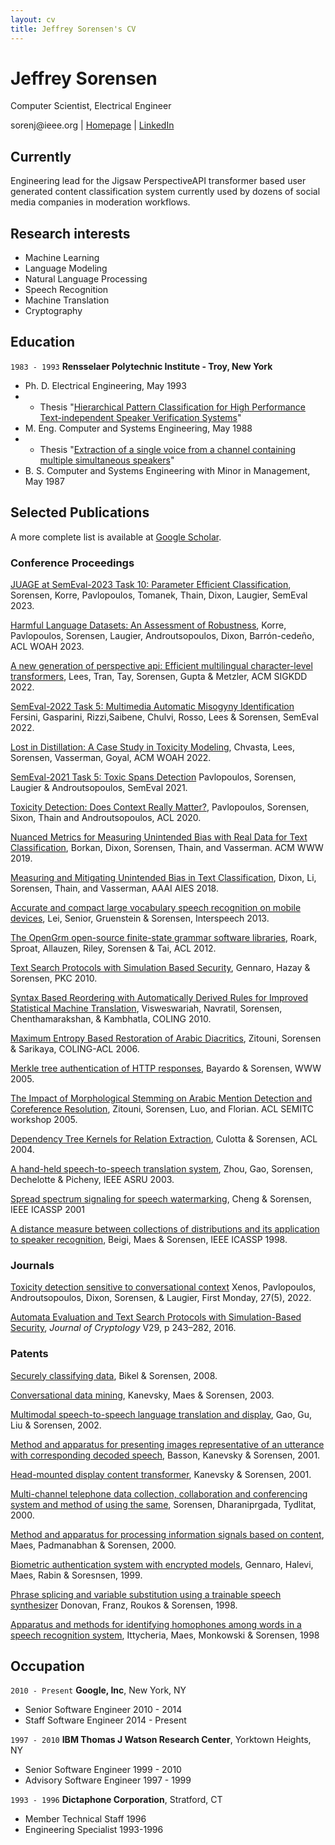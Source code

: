 ```yaml
---
layout: cv
title: Jeffrey Sorensen's CV
---
```

# Jeffrey Sorensen
Computer Scientist, Electrical Engineer

<div id="webaddress">
<a mailto="sorenj@ieee.org">sorenj@ieee.org</a>
| <a href="http://www.jeffreysorensen.com">Homepage</a>
| <a href="https://www.linkedin.com/in/jeffrey-sorensen-8a2b15191/">LinkedIn</a>
</div>

## Currently

Engineering lead for the Jigsaw PerspectiveAPI transformer based user generated content classification system
currently used by dozens of social media companies in moderation workflows.

## Research interests

- Machine Learning
- Language Modeling
- Natural Language Processing
- Speech Recognition
- Machine Translation
- Cryptography

## Education

`1983 - 1993`
__Rensselaer Polytechnic Institute - Troy, New York__
 - Ph. D. Electrical Engineering, May 1993
 - - Thesis "[Hierarchical Pattern Classification for High Performance Text-independent Speaker Verification Systems](https://search.worldcat.org/title/1150132953)"
 - M. Eng. Computer and Systems Engineering, May 1988
 - - Thesis "[Extraction of a single voice from a channel containing multiple simultaneous speakers](https://eds.p.ebscohost.com/eds/detail/detail?vid=6&sid=7a80aebd-de47-4159-88ef-21a16e430c1c%40redis&bdata=JnNpdGU9ZWRzLWxpdmUmc2NvcGU9c2l0ZQ%3d%3d#AN=rpi.1150124860&db=cat08351a)" 
 - B. S. Computer and Systems Engineering with Minor in Management, May 1987


## Selected Publications

A more complete list is available at [Google Scholar](https://scholar.google.com/citations?view_op=list_works&hl=en&hl=en&user=PZAbwr4AAAAJ).

### Conference Proceedings

[JUAGE at SemEval-2023 Task 10: Parameter Efficient Classification](https://aclanthology.org/2023.semeval-1.166), Sorensen, Korre, Pavlopoulos, Tomanek,  Thain, Dixon, Laugier, SemEval 2023.

[Harmful Language Datasets: An Assessment of Robustness](https://aclanthology.org/2023.woah-1.24), Korre, Pavlopoulos, Sorensen, Laugier, Androutsopoulos, Dixon, Barrón-cedeño, ACL WOAH 2023.

[A new generation of perspective api: Efficient multilingual character-level transformers](https://dl.acm.org/doi/abs/10.1145/3534678.3539147), Lees, Tran, Tay, Sorensen, Gupta & Metzler, ACM SIGKDD 2022.

[SemEval-2022 Task 5: Multimedia Automatic Misogyny Identification](https://aclanthology.org/2022.semeval-1.74) Fersini, Gasparini, Rizzi,Saibene, Chulvi, Rosso, Lees & Sorensen, SemEval 2022.

[Lost in Distillation: A Case Study in Toxicity Modeling](https://aclanthology.org/2022.woah-1.9),  Chvasta,  Lees,  Sorensen,  Vasserman, Goyal, ACM WOAH 2022.

[SemEval-2021 Task 5: Toxic Spans Detection](https://aclanthology.org/2021.semeval-1.6) Pavlopoulos, Sorensen, Laugier & Androutsopoulos, SemEval 2021.

[Toxicity Detection: Does Context Really Matter?](https://aclanthology.org/2020.acl-main.396/), Pavlopoulos, Sorensen, Sixon, Thain and Androutsopoulos, ACL 2020.

[Nuanced Metrics for Measuring Unintended Bias with Real Data for Text Classification](https://doi.org/10.1145/3308560.3317593), Borkan, Dixon, Sorensen, Thain, and Vasserman. ACM WWW 2019. 

[Measuring and Mitigating Unintended Bias in Text Classification](https://doi.org/10.1145/3278721.3278729), Dixon, Li, Sorensen, Thain, and Vasserman, AAAI AIES 2018. 

[Accurate and compact large vocabulary speech recognition on mobile devices](https://www.audentia-gestion.fr/Google/41176.pdf), 
Lei, Senior, Gruenstein & Sorensen, Interspeech 2013.

[The OpenGrm open-source finite-state grammar software libraries](https://aclanthology.org/P12-3011/), Roark, Sproat, Allauzen, Riley, Sorensen & Tai, ACL 2012.

[Text Search Protocols with Simulation Based Security](https://link.springer.com/chapter/10.1007/978-3-642-13013-7_20), Gennaro, Hazay & Sorensen, PKC 2010.

[Syntax Based Reordering with Automatically Derived Rules for Improved Statistical Machine Translation](https://aclanthology.org/C10-1126/), 
 Visweswariah, Navratil, Sorensen, Chenthamarakshan, & Kambhatla, COLING 2010.

[Maximum Entropy Based Restoration of Arabic Diacritics](https://aclanthology.org/P06-1073), Zitouni, Sorensen & Sarikaya, COLING-ACL 2006.

[Merkle tree authentication of HTTP responses](https://doi.org/10.1145/1062745.1062929), Bayardo & Sorensen, WWW 2005.

[The Impact of Morphological Stemming on Arabic Mention Detection and Coreference Resolution](https://aclanthology.org/W05-0709/), Zitouni, Sorensen,  Luo, and Florian. ACL SEMITC workshop 2005.

[Dependency Tree Kernels for Relation Extraction](https://aclanthology.org/P04-1054), Culotta & Sorensen, ACL 2004.

[A hand-held speech-to-speech translation system](https://ieeexplore.ieee.org/abstract/document/1318519), Zhou, Gao, Sorensen, Dechelotte & Picheny, IEEE ASRU 2003.

[Spread spectrum signaling for speech watermarking](https://ieeexplore.ieee.org/abstract/document/941175), Cheng & Sorensen, IEEE ICASSP 2001

[A distance measure between collections of distributions and its application to speaker recognition](https://ieeexplore.ieee.org/abstract/document/675374), Beigi, Maes & Sorensen, IEEE ICASSP 1998.


### Journals

[Toxicity detection sensitive to conversational context](https://doi.org/10.5210/fm.v27i5.12285) Xenos, Pavlopoulos, Androutsopoulos, Dixon, Sorensen, & Laugier, First Monday, 27(5), 2022. 

[Automata Evaluation and Text Search Protocols with Simulation-Based Security](https://doi.org/10.1007/s00145-014-9193-x), *Journal of Cryptology* V29, p 243–282, 2016.

### Patents

[Securely classifying data](https://patents.google.com/patent/US8903090B2/en), Bikel & Sorensen, 2008.

[Conversational data mining](https://patents.google.com/patent/US6665644B1/en), Kanevsky, Maes & Sorensen, 2003.

[Multimodal speech-to-speech language translation and display](https://patents.google.com/patent/US20040111272A1/en), Gao, Gu, Liu & Sorensen, 2002.

[Method and apparatus for presenting images representative of an utterance with corresponding decoded speech](https://patents.google.com/patent/US7076429B2/en), Basson, Kanevsky & Sorensen, 2001.

[Head-mounted display content transformer](https://patents.google.com/patent/US7092496B1/en), Kanevsky & Sorensen, 2001.

[Multi-channel telephone data collection, collaboration and conferencing system and method of using the same](https://patents.google.com/patent/US6810116B1/en), Sorensen, Dharaniprgada, Tydlitat, 2000.

[Method and apparatus for processing information signals based on content](https://patents.google.com/patent/US7092496B1/en), Maes, Padmanabhan & Sorensen, 2000.

[Biometric authentication system with encrypted models](https://patents.google.com/patent/US6317834B1/en), Gennaro, Halevi, Maes, Rabin & Soresnsen, 1999.

[Phrase splicing and variable substitution using a trainable speech synthesizer](https://patents.google.com/patent/US6266637B1/en) Donovan, Franz, Roukos & Sorensen, 1998.

[Apparatus and methods for identifying homophones among words in a speech recognition system](https://patents.google.com/patent/US6269335B1/en), Ittycheria, Maes, Monkowski & Sorensen, 1998


## Occupation

`2010 - Present`
__Google, Inc__, New York, NY

- Senior Software Engineer 2010 - 2014
- Staff Software Engineer 2014 - Present

`1997 - 2010`
__IBM Thomas J Watson Research Center__, Yorktown Heights, NY

- Senior Software Engineer 1999 - 2010
- Advisory Software Engineer 1997 - 1999

`1993 - 1996`
__Dictaphone Corporation__, Stratford, CT

- Member Technical Staff 1996
- Engineering Specialist 1993-1996
